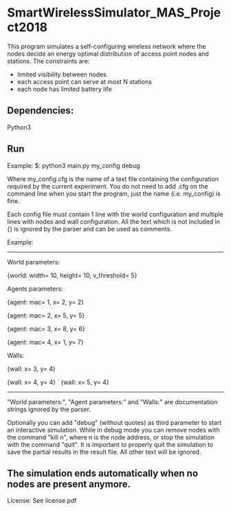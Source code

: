 # SmartWirelessSimulator_MAS_Project2018

This program simulates a self-configuring wireless network where the nodes decide an energy optimal distribution of access point nodes and stations.
The constraints are:
 - limited visibility between nodes
 - each access point can serve at most N stations
 - each node has limited battery life

 ## Dependencies:
 Python3

 ## Run
 Example:
 $: python3 main.py my_config debug

 Where my_config.cfg is the name of a text file containing the configuration required
 by the current experiment.
 You do not need to add .cfg on the command line when you start the program,
 just the name (i.e. my_config) is fine.

 Each config file must contain 1 line with the world configuration and multiple
 lines with nodes and wall configuration.
 All the text which is not included in {} is ignored by the parser and can
 be used as comments.
 
 Example:
 
 -------------------------------------------------------------------------------
 
 World parameters:
 
 {world: width= 10, height= 10, v_threshold= 5}

 Agents parameters:
 
 {agent: mac= 1, x= 2, y= 2}
 
 {agent: mac= 2, x= 5, y= 5}
 
 {agent: mac= 3, x= 8, y= 6}
 
 {agent: mac= 4, x= 1, y= 7}

 Walls:
 
 {wall: x= 3, y= 4}
 
 {wall: x= 4, y= 4}
 `
 {wall: x= 5, y= 4}
 
 -------------------------------------------------------------------------------
 
 "World parameters:", "Agent parameters:" and "Walls:" are documentation strings
 ignored by the parser.

 Optionally you can add "debug" (without quotes) as third parameter to start
 an interactive simulation.
 While in debug mode you can remove nodes with the command "kill n", where n
 is the node address, or stop the simulation with the command "quit".
 It is important to properly quit the simulation to save the partial results
 in the result file.
 All other text will be ignored.

 The simulation ends automatically when no nodes are present anymore.
 -------------------------------------------------------------------------------
License:
 See license.pdf

